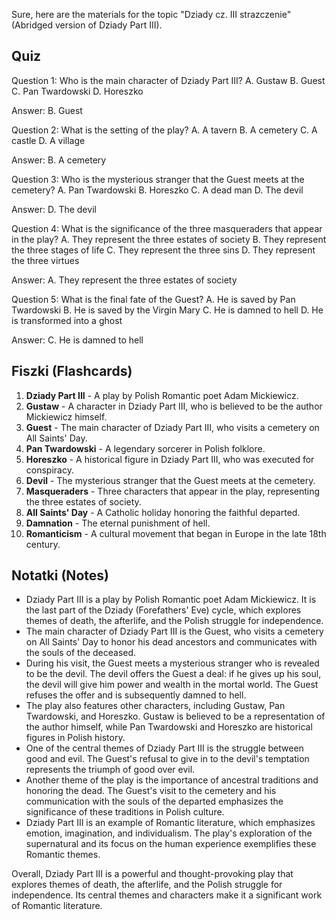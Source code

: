  Sure, here are the materials for the topic "Dziady cz. III strazczenie" (Abridged version of Dziady Part III).

Quiz
----

Question 1: Who is the main character of Dziady Part III?
A. Gustaw
B. Guest
C. Pan Twardowski
D. Horeszko

Answer: B. Guest

Question 2: What is the setting of the play?
A. A tavern
B. A cemetery
C. A castle
D. A village

Answer: B. A cemetery

Question 3: Who is the mysterious stranger that the Guest meets at the cemetery?
A. Pan Twardowski
B. Horeszko
C. A dead man
D. The devil

Answer: D. The devil

Question 4: What is the significance of the three masqueraders that appear in the play?
A. They represent the three estates of society
B. They represent the three stages of life
C. They represent the three sins
D. They represent the three virtues

Answer: A. They represent the three estates of society

Question 5: What is the final fate of the Guest?
A. He is saved by Pan Twardowski
B. He is saved by the Virgin Mary
C. He is damned to hell
D. He is transformed into a ghost

Answer: C. He is damned to hell

Fiszki (Flashcards)
-----------------

1. **Dziady Part III** - A play by Polish Romantic poet Adam Mickiewicz.
2. **Gustaw** - A character in Dziady Part III, who is believed to be the author Mickiewicz himself.
3. **Guest** - The main character of Dziady Part III, who visits a cemetery on All Saints' Day.
4. **Pan Twardowski** - A legendary sorcerer in Polish folklore.
5. **Horeszko** - A historical figure in Dziady Part III, who was executed for conspiracy.
6. **Devil** - The mysterious stranger that the Guest meets at the cemetery.
7. **Masqueraders** - Three characters that appear in the play, representing the three estates of society.
8. **All Saints' Day** - A Catholic holiday honoring the faithful departed.
9. **Damnation** - The eternal punishment of hell.
10. **Romanticism** - A cultural movement that began in Europe in the late 18th century.

Notatki (Notes)
--------------

* Dziady Part III is a play by Polish Romantic poet Adam Mickiewicz. It is the last part of the Dziady (Forefathers' Eve) cycle, which explores themes of death, the afterlife, and the Polish struggle for independence.
* The main character of Dziady Part III is the Guest, who visits a cemetery on All Saints' Day to honor his dead ancestors and communicates with the souls of the deceased.
* During his visit, the Guest meets a mysterious stranger who is revealed to be the devil. The devil offers the Guest a deal: if he gives up his soul, the devil will give him power and wealth in the mortal world. The Guest refuses the offer and is subsequently damned to hell.
* The play also features other characters, including Gustaw, Pan Twardowski, and Horeszko. Gustaw is believed to be a representation of the author himself, while Pan Twardowski and Horeszko are historical figures in Polish history.
* One of the central themes of Dziady Part III is the struggle between good and evil. The Guest's refusal to give in to the devil's temptation represents the triumph of good over evil.
* Another theme of the play is the importance of ancestral traditions and honoring the dead. The Guest's visit to the cemetery and his communication with the souls of the departed emphasizes the significance of these traditions in Polish culture.
* Dziady Part III is an example of Romantic literature, which emphasizes emotion, imagination, and individualism. The play's exploration of the supernatural and its focus on the human experience exemplifies these Romantic themes.

Overall, Dziady Part III is a powerful and thought-provoking play that explores themes of death, the afterlife, and the Polish struggle for independence. Its central themes and characters make it a significant work of Romantic literature.